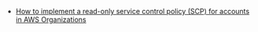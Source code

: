 - [How to implement a read-only service control policy (SCP) for accounts in AWS Organizations](https://aws.amazon.com/blogs/mt/implement-read-only-service-control-policy-in-aws-organizations/)
